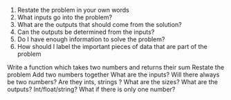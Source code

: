 1. Restate the problem in your own words 
2. What inputs go into the problem? 
3. What are the outputs that should come from the solution? 
4. Can the outputs be determined from the inputs? 
5. Do I have enough information to solve the problem? 
6. How should I label the important pieces of data that are part of the problem 

 
Write a function which takes two numbers and returns their sum 
    Restate the problem 
        Add two numbers together 
    What are the inputs? 
        Will there always be two numbers? 
        Are they ints, strings ? 
        What are the sizes? 
    What are the outputs? 
        Int/float/string? 
    What if there is only one number? 